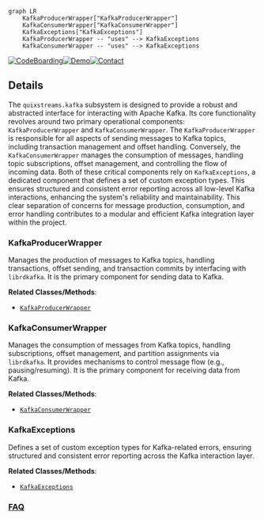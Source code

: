 ```mermaid
graph LR
    KafkaProducerWrapper["KafkaProducerWrapper"]
    KafkaConsumerWrapper["KafkaConsumerWrapper"]
    KafkaExceptions["KafkaExceptions"]
    KafkaProducerWrapper -- "uses" --> KafkaExceptions
    KafkaConsumerWrapper -- "uses" --> KafkaExceptions
```

[![CodeBoarding](https://img.shields.io/badge/Generated%20by-CodeBoarding-9cf?style=flat-square)](https://github.com/CodeBoarding/GeneratedOnBoardings)[![Demo](https://img.shields.io/badge/Try%20our-Demo-blue?style=flat-square)](https://www.codeboarding.org/demo)[![Contact](https://img.shields.io/badge/Contact%20us%20-%20contact@codeboarding.org-lightgrey?style=flat-square)](mailto:contact@codeboarding.org)

## Details

The `quixstreams.kafka` subsystem is designed to provide a robust and abstracted interface for interacting with Apache Kafka. Its core functionality revolves around two primary operational components: `KafkaProducerWrapper` and `KafkaConsumerWrapper`. The `KafkaProducerWrapper` is responsible for all aspects of sending messages to Kafka topics, including transaction management and offset handling. Conversely, the `KafkaConsumerWrapper` manages the consumption of messages, handling topic subscriptions, offset management, and controlling the flow of incoming data. Both of these critical components rely on `KafkaExceptions`, a dedicated component that defines a set of custom exception types. This ensures structured and consistent error reporting across all low-level Kafka interactions, enhancing the system's reliability and maintainability. This clear separation of concerns for message production, consumption, and error handling contributes to a modular and efficient Kafka integration layer within the project.

### KafkaProducerWrapper
Manages the production of messages to Kafka topics, handling transactions, offset sending, and transaction commits by interfacing with `librdkafka`. It is the primary component for sending data to Kafka.


**Related Classes/Methods**:

- <a href="https://github.com/quixio/quix-streams/blob/main/quixstreams/kafka/producer.py" target="_blank" rel="noopener noreferrer">`KafkaProducerWrapper`</a>


### KafkaConsumerWrapper
Manages the consumption of messages from Kafka topics, handling subscriptions, offset management, and partition assignments via `librdkafka`. It provides mechanisms to control message flow (e.g., pausing/resuming). It is the primary component for receiving data from Kafka.


**Related Classes/Methods**:

- <a href="https://github.com/quixio/quix-streams/blob/main/quixstreams/kafka/consumer.py" target="_blank" rel="noopener noreferrer">`KafkaConsumerWrapper`</a>


### KafkaExceptions
Defines a set of custom exception types for Kafka-related errors, ensuring structured and consistent error reporting across the Kafka interaction layer.


**Related Classes/Methods**:

- <a href="https://github.com/quixio/quix-streams/blob/main/quixstreams/kafka/exceptions.py" target="_blank" rel="noopener noreferrer">`KafkaExceptions`</a>




### [FAQ](https://github.com/CodeBoarding/GeneratedOnBoardings/tree/main?tab=readme-ov-file#faq)